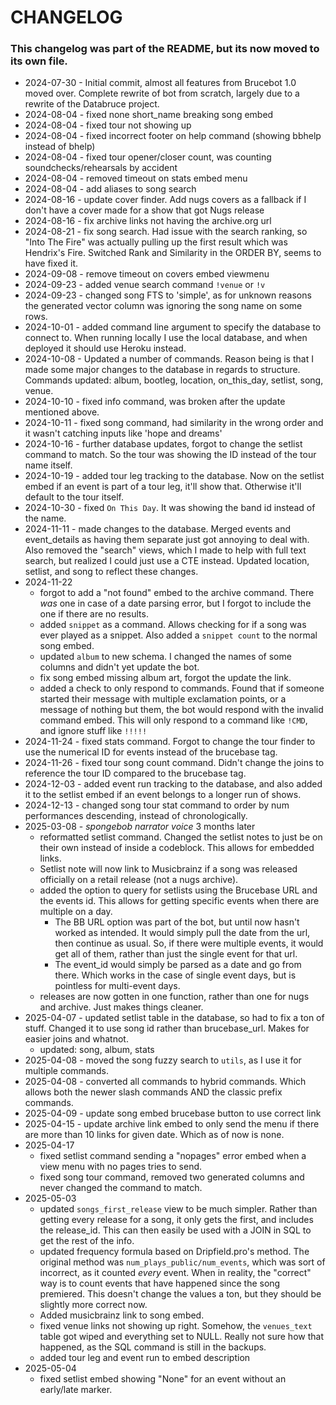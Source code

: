 # CHANGELOG

### This changelog was part of the README, but its now moved to its own file.

- 2024-07-30 - Initial commit, almost all features from Brucebot 1.0 moved over. Complete rewrite of bot from scratch, largely due to a rewrite of the Databruce project.
- 2024-08-04 - fixed none short_name breaking song embed
- 2024-08-04 - fixed tour not showing up
- 2024-08-04 - fixed incorrect footer on help command (showing bbhelp instead of bhelp)
- 2024-08-04 - fixed tour opener/closer count, was counting soundchecks/rehearsals by accident
- 2024-08-04 - removed timeout on stats embed menu
- 2024-08-04 - add aliases to song search
- 2024-08-16 - update cover finder. Add nugs covers as a fallback if I don't have a cover made for a show that got Nugs release
- 2024-08-16 - fix archive links not having the archive.org url
- 2024-08-21 - fix song search. Had issue with the search ranking, so "Into The Fire" was actually pulling up the first result which was Hendrix's Fire. Switched Rank and Similarity in the ORDER BY, seems to have fixed it.
- 2024-09-08 - remove timeout on covers embed viewmenu
- 2024-09-23 - added venue search command `!venue` or `!v`
- 2024-09-23 - changed song FTS to 'simple', as for unknown reasons the generated vector column was ignoring the song name on some rows.
- 2024-10-01 - added command line argument to specify the database to connect to. When running locally I use the local database, and when deployed it should use Heroku instead.
- 2024-10-08 - Updated a number of commands. Reason being is that I made some major changes to the database in regards to structure. Commands updated: album, bootleg, location, on_this_day, setlist, song, venue.
- 2024-10-10 - fixed info command, was broken after the update mentioned above.
- 2024-10-11 - fixed song command, had similarity in the wrong order and it wasn't catching inputs like 'hope and dreams'
- 2024-10-16 - further database updates, forgot to change the setlist command to match. So the tour was showing the ID instead of the tour name itself.
- 2024-10-19 - added tour leg tracking to the database. Now on the setlist embed if an event is part of a tour leg, it'll show that. Otherwise it'll default to the tour itself.
- 2024-10-30 - fixed `On This Day`. It was showing the band id instead of the name.
- 2024-11-11 - made changes to the database. Merged events and event_details as having them separate just got annoying to deal with. Also removed the "search" views, which I made to help with full text search, but realized I could just use a CTE instead. Updated location, setlist, and song to reflect these changes.
- 2024-11-22
  - forgot to add a "not found" embed to the archive command. There _was_ one in case of a date parsing error, but I forgot to include the one if there are no results.
  - added `snippet` as a command. Allows checking for if a song was ever played as a snippet. Also added a `snippet count` to the normal song embed.
  - updated `album` to new schema. I changed the names of some columns and didn't yet update the bot.
  - fix song embed missing album art, forgot the update the link.
  - added a check to only respond to commands. Found that if someone started their message with multiple exclamation points, or a message of nothing but them, the bot would respond with the invalid command embed. This will only respond to a command like `!CMD`, and ignore stuff like `!!!!!`
- 2024-11-24 - fixed stats command. Forgot to change the tour finder to use the numerical ID for events instead of the brucebase tag.
- 2024-11-26 - fixed tour song count command. Didn't change the joins to reference the tour ID compared to the brucebase tag.
- 2024-12-03 - added event run tracking to the database, and also added it to the setlist embed if an event belongs to a longer run of shows.
- 2024-12-13 - changed song tour stat command to order by num performances descending, instead of chronologically.
- 2025-03-08 - _spongebob narrator voice_ 3 months later
  - reformatted setlist command. Changed the setlist notes to just be on their own instead of inside a codeblock. This allows for embedded links.
  - Setlist note will now link to Musicbrainz if a song was released officially on a retail release (not a nugs archive).
  - added the option to query for setlists using the Brucebase URL and the events id. This allows for getting specific events when there are multiple on a day.
    - The BB URL option was part of the bot, but until now hasn't worked as intended. It would simply pull the date from the url, then continue as usual. So, if there were multiple events, it would get all of them, rather than just the single event for that url.
    - The event_id would simply be parsed as a date and go from there. Which works in the case of single event days, but is pointless for multi-event days.
  - releases are now gotten in one function, rather than one for nugs and archive. Just makes things cleaner.
- 2025-04-07 - updated setlist table in the database, so had to fix a ton of stuff. Changed it to use song id rather than brucebase_url. Makes for easier joins and whatnot.
  - updated: song, album, stats
- 2025-04-08 - moved the song fuzzy search to `utils`, as I use it for multiple commands.
- 2025-04-08 - converted all commands to hybrid commands. Which allows both the newer slash commands AND the classic prefix commands.
- 2025-04-09 - update song embed brucebase button to use correct link
- 2025-04-15 - update archive link embed to only send the menu if there are more than 10 links for given date. Which as of now is none.
- 2025-04-17
  - fixed setlist command sending a "nopages" error embed when a view menu with no pages tries to send.
  - fixed song tour command, removed two generated columns and never changed the command to match.
- 2025-05-03
  - updated `songs_first_release` view to be much simpler. Rather than getting every release for a song, it only gets the first, and includes the release_id. This can then easily be used with a JOIN in SQL to get the rest of the info.
  - updated frequency formula based on Dripfield.pro's method. The original method was `num_plays_public/num_events`, which was sort of incorrect, as it counted *every* event. When in reality, the "correct" way is to count events that have happened since the song premiered. This doesn't change the values a ton, but they should be slightly more correct now.
  - Added musicbrainz link to song embed.
  - fixed venue links not showing up right. Somehow, the `venues_text` table got wiped and everything set to NULL. Really not sure how that happened, as the SQL command is still in the backups.
  - added tour leg and event run to embed description
- 2025-05-04
  - fixed setlist embed showing "None" for an event without an early/late marker. 